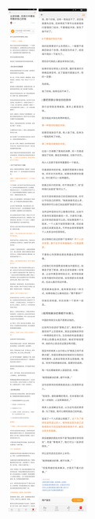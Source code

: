 ![](../../images/2017年10月/GX1006出游攻略：在旅行中要如何看好自己的钱.png)
![](../../images/2017年10月/GX1006出游攻略：在旅行中要如何看好自己的钱2.png)

